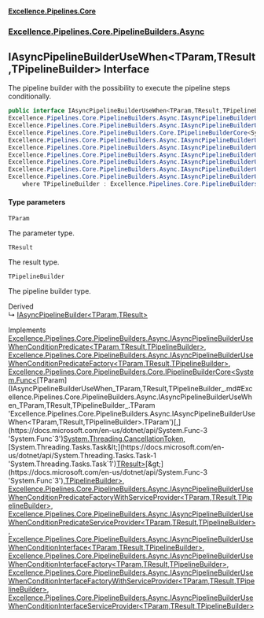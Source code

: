 #### [Excellence.Pipelines.Core](Excellence.Pipelines.md 'Excellence.Pipelines')
### [Excellence.Pipelines.Core.PipelineBuilders.Async](Excellence.Pipelines.md#Excellence.Pipelines.Core.PipelineBuilders.Async 'Excellence.Pipelines.Core.PipelineBuilders.Async')

## IAsyncPipelineBuilderUseWhen<TParam,TResult,TPipelineBuilder> Interface

The pipeline builder with the possibility to execute the pipeline steps conditionally.

```csharp
public interface IAsyncPipelineBuilderUseWhen<TParam,TResult,TPipelineBuilder> :
Excellence.Pipelines.Core.PipelineBuilders.Async.IAsyncPipelineBuilderUseWhenConditionPredicate<TParam, TResult, TPipelineBuilder>,
Excellence.Pipelines.Core.PipelineBuilders.Async.IAsyncPipelineBuilderUseWhenConditionPredicateFactory<TParam, TResult, TPipelineBuilder>,
Excellence.Pipelines.Core.PipelineBuilders.Core.IPipelineBuilderCore<System.Func<TParam, System.Threading.CancellationToken, System.Threading.Tasks.Task<TResult>>, TPipelineBuilder>,
Excellence.Pipelines.Core.PipelineBuilders.Async.IAsyncPipelineBuilderUseWhenConditionPredicateFactoryWithServiceProvider<TParam, TResult, TPipelineBuilder>,
Excellence.Pipelines.Core.PipelineBuilders.Async.IAsyncPipelineBuilderUseWhenConditionPredicateServiceProvider<TParam, TResult, TPipelineBuilder>,
Excellence.Pipelines.Core.PipelineBuilders.Async.IAsyncPipelineBuilderUseWhenConditionInterface<TParam, TResult, TPipelineBuilder>,
Excellence.Pipelines.Core.PipelineBuilders.Async.IAsyncPipelineBuilderUseWhenConditionInterfaceFactory<TParam, TResult, TPipelineBuilder>,
Excellence.Pipelines.Core.PipelineBuilders.Async.IAsyncPipelineBuilderUseWhenConditionInterfaceFactoryWithServiceProvider<TParam, TResult, TPipelineBuilder>,
Excellence.Pipelines.Core.PipelineBuilders.Async.IAsyncPipelineBuilderUseWhenConditionInterfaceServiceProvider<TParam, TResult, TPipelineBuilder>
    where TPipelineBuilder : Excellence.Pipelines.Core.PipelineBuilders.Async.IAsyncPipelineBuilderUseWhen<TParam, TResult, TPipelineBuilder>
```
#### Type parameters

<a name='Excellence.Pipelines.Core.PipelineBuilders.Async.IAsyncPipelineBuilderUseWhen_TParam,TResult,TPipelineBuilder_.TParam'></a>

`TParam`

The parameter type.

<a name='Excellence.Pipelines.Core.PipelineBuilders.Async.IAsyncPipelineBuilderUseWhen_TParam,TResult,TPipelineBuilder_.TResult'></a>

`TResult`

The result type.

<a name='Excellence.Pipelines.Core.PipelineBuilders.Async.IAsyncPipelineBuilderUseWhen_TParam,TResult,TPipelineBuilder_.TPipelineBuilder'></a>

`TPipelineBuilder`

The pipeline builder type.

Derived  
&#8627; [IAsyncPipelineBuilder&lt;TParam,TResult&gt;](IAsyncPipelineBuilder_TParam,TResult_.md 'Excellence.Pipelines.Core.PipelineBuilders.IAsyncPipelineBuilder<TParam,TResult>')

Implements [Excellence.Pipelines.Core.PipelineBuilders.Async.IAsyncPipelineBuilderUseWhenConditionPredicate&lt;](IAsyncPipelineBuilderUseWhenConditionPredicate_TParam,TResult,TPipelineBuilder_.md 'Excellence.Pipelines.Core.PipelineBuilders.Async.IAsyncPipelineBuilderUseWhenConditionPredicate<TParam,TResult,TPipelineBuilder>')[TParam](IAsyncPipelineBuilderUseWhen_TParam,TResult,TPipelineBuilder_.md#Excellence.Pipelines.Core.PipelineBuilders.Async.IAsyncPipelineBuilderUseWhen_TParam,TResult,TPipelineBuilder_.TParam 'Excellence.Pipelines.Core.PipelineBuilders.Async.IAsyncPipelineBuilderUseWhen<TParam,TResult,TPipelineBuilder>.TParam')[,](IAsyncPipelineBuilderUseWhenConditionPredicate_TParam,TResult,TPipelineBuilder_.md 'Excellence.Pipelines.Core.PipelineBuilders.Async.IAsyncPipelineBuilderUseWhenConditionPredicate<TParam,TResult,TPipelineBuilder>')[TResult](IAsyncPipelineBuilderUseWhen_TParam,TResult,TPipelineBuilder_.md#Excellence.Pipelines.Core.PipelineBuilders.Async.IAsyncPipelineBuilderUseWhen_TParam,TResult,TPipelineBuilder_.TResult 'Excellence.Pipelines.Core.PipelineBuilders.Async.IAsyncPipelineBuilderUseWhen<TParam,TResult,TPipelineBuilder>.TResult')[,](IAsyncPipelineBuilderUseWhenConditionPredicate_TParam,TResult,TPipelineBuilder_.md 'Excellence.Pipelines.Core.PipelineBuilders.Async.IAsyncPipelineBuilderUseWhenConditionPredicate<TParam,TResult,TPipelineBuilder>')[TPipelineBuilder](IAsyncPipelineBuilderUseWhen_TParam,TResult,TPipelineBuilder_.md#Excellence.Pipelines.Core.PipelineBuilders.Async.IAsyncPipelineBuilderUseWhen_TParam,TResult,TPipelineBuilder_.TPipelineBuilder 'Excellence.Pipelines.Core.PipelineBuilders.Async.IAsyncPipelineBuilderUseWhen<TParam,TResult,TPipelineBuilder>.TPipelineBuilder')[&gt;](IAsyncPipelineBuilderUseWhenConditionPredicate_TParam,TResult,TPipelineBuilder_.md 'Excellence.Pipelines.Core.PipelineBuilders.Async.IAsyncPipelineBuilderUseWhenConditionPredicate<TParam,TResult,TPipelineBuilder>'), [Excellence.Pipelines.Core.PipelineBuilders.Async.IAsyncPipelineBuilderUseWhenConditionPredicateFactory&lt;](IAsyncPipelineBuilderUseWhenConditionPredicateFactory_TParam,TResult,TPipelineBuilder_.md 'Excellence.Pipelines.Core.PipelineBuilders.Async.IAsyncPipelineBuilderUseWhenConditionPredicateFactory<TParam,TResult,TPipelineBuilder>')[TParam](IAsyncPipelineBuilderUseWhen_TParam,TResult,TPipelineBuilder_.md#Excellence.Pipelines.Core.PipelineBuilders.Async.IAsyncPipelineBuilderUseWhen_TParam,TResult,TPipelineBuilder_.TParam 'Excellence.Pipelines.Core.PipelineBuilders.Async.IAsyncPipelineBuilderUseWhen<TParam,TResult,TPipelineBuilder>.TParam')[,](IAsyncPipelineBuilderUseWhenConditionPredicateFactory_TParam,TResult,TPipelineBuilder_.md 'Excellence.Pipelines.Core.PipelineBuilders.Async.IAsyncPipelineBuilderUseWhenConditionPredicateFactory<TParam,TResult,TPipelineBuilder>')[TResult](IAsyncPipelineBuilderUseWhen_TParam,TResult,TPipelineBuilder_.md#Excellence.Pipelines.Core.PipelineBuilders.Async.IAsyncPipelineBuilderUseWhen_TParam,TResult,TPipelineBuilder_.TResult 'Excellence.Pipelines.Core.PipelineBuilders.Async.IAsyncPipelineBuilderUseWhen<TParam,TResult,TPipelineBuilder>.TResult')[,](IAsyncPipelineBuilderUseWhenConditionPredicateFactory_TParam,TResult,TPipelineBuilder_.md 'Excellence.Pipelines.Core.PipelineBuilders.Async.IAsyncPipelineBuilderUseWhenConditionPredicateFactory<TParam,TResult,TPipelineBuilder>')[TPipelineBuilder](IAsyncPipelineBuilderUseWhen_TParam,TResult,TPipelineBuilder_.md#Excellence.Pipelines.Core.PipelineBuilders.Async.IAsyncPipelineBuilderUseWhen_TParam,TResult,TPipelineBuilder_.TPipelineBuilder 'Excellence.Pipelines.Core.PipelineBuilders.Async.IAsyncPipelineBuilderUseWhen<TParam,TResult,TPipelineBuilder>.TPipelineBuilder')[&gt;](IAsyncPipelineBuilderUseWhenConditionPredicateFactory_TParam,TResult,TPipelineBuilder_.md 'Excellence.Pipelines.Core.PipelineBuilders.Async.IAsyncPipelineBuilderUseWhenConditionPredicateFactory<TParam,TResult,TPipelineBuilder>'), [Excellence.Pipelines.Core.PipelineBuilders.Core.IPipelineBuilderCore&lt;](IPipelineBuilderCore_TPipelineDelegate,TPipelineBuilder_.md 'Excellence.Pipelines.Core.PipelineBuilders.Core.IPipelineBuilderCore<TPipelineDelegate,TPipelineBuilder>')[System.Func&lt;](https://docs.microsoft.com/en-us/dotnet/api/System.Func-3 'System.Func`3')[TParam](IAsyncPipelineBuilderUseWhen_TParam,TResult,TPipelineBuilder_.md#Excellence.Pipelines.Core.PipelineBuilders.Async.IAsyncPipelineBuilderUseWhen_TParam,TResult,TPipelineBuilder_.TParam 'Excellence.Pipelines.Core.PipelineBuilders.Async.IAsyncPipelineBuilderUseWhen<TParam,TResult,TPipelineBuilder>.TParam')[,](https://docs.microsoft.com/en-us/dotnet/api/System.Func-3 'System.Func`3')[System.Threading.CancellationToken](https://docs.microsoft.com/en-us/dotnet/api/System.Threading.CancellationToken 'System.Threading.CancellationToken')[,](https://docs.microsoft.com/en-us/dotnet/api/System.Func-3 'System.Func`3')[System.Threading.Tasks.Task&lt;](https://docs.microsoft.com/en-us/dotnet/api/System.Threading.Tasks.Task-1 'System.Threading.Tasks.Task`1')[TResult](IAsyncPipelineBuilderUseWhen_TParam,TResult,TPipelineBuilder_.md#Excellence.Pipelines.Core.PipelineBuilders.Async.IAsyncPipelineBuilderUseWhen_TParam,TResult,TPipelineBuilder_.TResult 'Excellence.Pipelines.Core.PipelineBuilders.Async.IAsyncPipelineBuilderUseWhen<TParam,TResult,TPipelineBuilder>.TResult')[&gt;](https://docs.microsoft.com/en-us/dotnet/api/System.Threading.Tasks.Task-1 'System.Threading.Tasks.Task`1')[&gt;](https://docs.microsoft.com/en-us/dotnet/api/System.Func-3 'System.Func`3')[,](IPipelineBuilderCore_TPipelineDelegate,TPipelineBuilder_.md 'Excellence.Pipelines.Core.PipelineBuilders.Core.IPipelineBuilderCore<TPipelineDelegate,TPipelineBuilder>')[TPipelineBuilder](IAsyncPipelineBuilderUseWhen_TParam,TResult,TPipelineBuilder_.md#Excellence.Pipelines.Core.PipelineBuilders.Async.IAsyncPipelineBuilderUseWhen_TParam,TResult,TPipelineBuilder_.TPipelineBuilder 'Excellence.Pipelines.Core.PipelineBuilders.Async.IAsyncPipelineBuilderUseWhen<TParam,TResult,TPipelineBuilder>.TPipelineBuilder')[&gt;](IPipelineBuilderCore_TPipelineDelegate,TPipelineBuilder_.md 'Excellence.Pipelines.Core.PipelineBuilders.Core.IPipelineBuilderCore<TPipelineDelegate,TPipelineBuilder>'), [Excellence.Pipelines.Core.PipelineBuilders.Async.IAsyncPipelineBuilderUseWhenConditionPredicateFactoryWithServiceProvider&lt;](IAsyncPipelineBuilderUseWhenConditionPredicateFactoryWithServiceProvider_TParam,TResult,TPipelineBuilder_.md 'Excellence.Pipelines.Core.PipelineBuilders.Async.IAsyncPipelineBuilderUseWhenConditionPredicateFactoryWithServiceProvider<TParam,TResult,TPipelineBuilder>')[TParam](IAsyncPipelineBuilderUseWhen_TParam,TResult,TPipelineBuilder_.md#Excellence.Pipelines.Core.PipelineBuilders.Async.IAsyncPipelineBuilderUseWhen_TParam,TResult,TPipelineBuilder_.TParam 'Excellence.Pipelines.Core.PipelineBuilders.Async.IAsyncPipelineBuilderUseWhen<TParam,TResult,TPipelineBuilder>.TParam')[,](IAsyncPipelineBuilderUseWhenConditionPredicateFactoryWithServiceProvider_TParam,TResult,TPipelineBuilder_.md 'Excellence.Pipelines.Core.PipelineBuilders.Async.IAsyncPipelineBuilderUseWhenConditionPredicateFactoryWithServiceProvider<TParam,TResult,TPipelineBuilder>')[TResult](IAsyncPipelineBuilderUseWhen_TParam,TResult,TPipelineBuilder_.md#Excellence.Pipelines.Core.PipelineBuilders.Async.IAsyncPipelineBuilderUseWhen_TParam,TResult,TPipelineBuilder_.TResult 'Excellence.Pipelines.Core.PipelineBuilders.Async.IAsyncPipelineBuilderUseWhen<TParam,TResult,TPipelineBuilder>.TResult')[,](IAsyncPipelineBuilderUseWhenConditionPredicateFactoryWithServiceProvider_TParam,TResult,TPipelineBuilder_.md 'Excellence.Pipelines.Core.PipelineBuilders.Async.IAsyncPipelineBuilderUseWhenConditionPredicateFactoryWithServiceProvider<TParam,TResult,TPipelineBuilder>')[TPipelineBuilder](IAsyncPipelineBuilderUseWhen_TParam,TResult,TPipelineBuilder_.md#Excellence.Pipelines.Core.PipelineBuilders.Async.IAsyncPipelineBuilderUseWhen_TParam,TResult,TPipelineBuilder_.TPipelineBuilder 'Excellence.Pipelines.Core.PipelineBuilders.Async.IAsyncPipelineBuilderUseWhen<TParam,TResult,TPipelineBuilder>.TPipelineBuilder')[&gt;](IAsyncPipelineBuilderUseWhenConditionPredicateFactoryWithServiceProvider_TParam,TResult,TPipelineBuilder_.md 'Excellence.Pipelines.Core.PipelineBuilders.Async.IAsyncPipelineBuilderUseWhenConditionPredicateFactoryWithServiceProvider<TParam,TResult,TPipelineBuilder>'), [Excellence.Pipelines.Core.PipelineBuilders.Async.IAsyncPipelineBuilderUseWhenConditionPredicateServiceProvider&lt;](IAsyncPipelineBuilderUseWhenConditionPredicateServiceProvider_TParam,TResult,TPipelineBuilder_.md 'Excellence.Pipelines.Core.PipelineBuilders.Async.IAsyncPipelineBuilderUseWhenConditionPredicateServiceProvider<TParam,TResult,TPipelineBuilder>')[TParam](IAsyncPipelineBuilderUseWhen_TParam,TResult,TPipelineBuilder_.md#Excellence.Pipelines.Core.PipelineBuilders.Async.IAsyncPipelineBuilderUseWhen_TParam,TResult,TPipelineBuilder_.TParam 'Excellence.Pipelines.Core.PipelineBuilders.Async.IAsyncPipelineBuilderUseWhen<TParam,TResult,TPipelineBuilder>.TParam')[,](IAsyncPipelineBuilderUseWhenConditionPredicateServiceProvider_TParam,TResult,TPipelineBuilder_.md 'Excellence.Pipelines.Core.PipelineBuilders.Async.IAsyncPipelineBuilderUseWhenConditionPredicateServiceProvider<TParam,TResult,TPipelineBuilder>')[TResult](IAsyncPipelineBuilderUseWhen_TParam,TResult,TPipelineBuilder_.md#Excellence.Pipelines.Core.PipelineBuilders.Async.IAsyncPipelineBuilderUseWhen_TParam,TResult,TPipelineBuilder_.TResult 'Excellence.Pipelines.Core.PipelineBuilders.Async.IAsyncPipelineBuilderUseWhen<TParam,TResult,TPipelineBuilder>.TResult')[,](IAsyncPipelineBuilderUseWhenConditionPredicateServiceProvider_TParam,TResult,TPipelineBuilder_.md 'Excellence.Pipelines.Core.PipelineBuilders.Async.IAsyncPipelineBuilderUseWhenConditionPredicateServiceProvider<TParam,TResult,TPipelineBuilder>')[TPipelineBuilder](IAsyncPipelineBuilderUseWhen_TParam,TResult,TPipelineBuilder_.md#Excellence.Pipelines.Core.PipelineBuilders.Async.IAsyncPipelineBuilderUseWhen_TParam,TResult,TPipelineBuilder_.TPipelineBuilder 'Excellence.Pipelines.Core.PipelineBuilders.Async.IAsyncPipelineBuilderUseWhen<TParam,TResult,TPipelineBuilder>.TPipelineBuilder')[&gt;](IAsyncPipelineBuilderUseWhenConditionPredicateServiceProvider_TParam,TResult,TPipelineBuilder_.md 'Excellence.Pipelines.Core.PipelineBuilders.Async.IAsyncPipelineBuilderUseWhenConditionPredicateServiceProvider<TParam,TResult,TPipelineBuilder>'), [Excellence.Pipelines.Core.PipelineBuilders.Async.IAsyncPipelineBuilderUseWhenConditionInterface&lt;](IAsyncPipelineBuilderUseWhenConditionInterface_TParam,TResult,TPipelineBuilder_.md 'Excellence.Pipelines.Core.PipelineBuilders.Async.IAsyncPipelineBuilderUseWhenConditionInterface<TParam,TResult,TPipelineBuilder>')[TParam](IAsyncPipelineBuilderUseWhen_TParam,TResult,TPipelineBuilder_.md#Excellence.Pipelines.Core.PipelineBuilders.Async.IAsyncPipelineBuilderUseWhen_TParam,TResult,TPipelineBuilder_.TParam 'Excellence.Pipelines.Core.PipelineBuilders.Async.IAsyncPipelineBuilderUseWhen<TParam,TResult,TPipelineBuilder>.TParam')[,](IAsyncPipelineBuilderUseWhenConditionInterface_TParam,TResult,TPipelineBuilder_.md 'Excellence.Pipelines.Core.PipelineBuilders.Async.IAsyncPipelineBuilderUseWhenConditionInterface<TParam,TResult,TPipelineBuilder>')[TResult](IAsyncPipelineBuilderUseWhen_TParam,TResult,TPipelineBuilder_.md#Excellence.Pipelines.Core.PipelineBuilders.Async.IAsyncPipelineBuilderUseWhen_TParam,TResult,TPipelineBuilder_.TResult 'Excellence.Pipelines.Core.PipelineBuilders.Async.IAsyncPipelineBuilderUseWhen<TParam,TResult,TPipelineBuilder>.TResult')[,](IAsyncPipelineBuilderUseWhenConditionInterface_TParam,TResult,TPipelineBuilder_.md 'Excellence.Pipelines.Core.PipelineBuilders.Async.IAsyncPipelineBuilderUseWhenConditionInterface<TParam,TResult,TPipelineBuilder>')[TPipelineBuilder](IAsyncPipelineBuilderUseWhen_TParam,TResult,TPipelineBuilder_.md#Excellence.Pipelines.Core.PipelineBuilders.Async.IAsyncPipelineBuilderUseWhen_TParam,TResult,TPipelineBuilder_.TPipelineBuilder 'Excellence.Pipelines.Core.PipelineBuilders.Async.IAsyncPipelineBuilderUseWhen<TParam,TResult,TPipelineBuilder>.TPipelineBuilder')[&gt;](IAsyncPipelineBuilderUseWhenConditionInterface_TParam,TResult,TPipelineBuilder_.md 'Excellence.Pipelines.Core.PipelineBuilders.Async.IAsyncPipelineBuilderUseWhenConditionInterface<TParam,TResult,TPipelineBuilder>'), [Excellence.Pipelines.Core.PipelineBuilders.Async.IAsyncPipelineBuilderUseWhenConditionInterfaceFactory&lt;](IAsyncPipelineBuilderUseWhenConditionInterfaceFactory_TParam,TResult,TPipelineBuilder_.md 'Excellence.Pipelines.Core.PipelineBuilders.Async.IAsyncPipelineBuilderUseWhenConditionInterfaceFactory<TParam,TResult,TPipelineBuilder>')[TParam](IAsyncPipelineBuilderUseWhen_TParam,TResult,TPipelineBuilder_.md#Excellence.Pipelines.Core.PipelineBuilders.Async.IAsyncPipelineBuilderUseWhen_TParam,TResult,TPipelineBuilder_.TParam 'Excellence.Pipelines.Core.PipelineBuilders.Async.IAsyncPipelineBuilderUseWhen<TParam,TResult,TPipelineBuilder>.TParam')[,](IAsyncPipelineBuilderUseWhenConditionInterfaceFactory_TParam,TResult,TPipelineBuilder_.md 'Excellence.Pipelines.Core.PipelineBuilders.Async.IAsyncPipelineBuilderUseWhenConditionInterfaceFactory<TParam,TResult,TPipelineBuilder>')[TResult](IAsyncPipelineBuilderUseWhen_TParam,TResult,TPipelineBuilder_.md#Excellence.Pipelines.Core.PipelineBuilders.Async.IAsyncPipelineBuilderUseWhen_TParam,TResult,TPipelineBuilder_.TResult 'Excellence.Pipelines.Core.PipelineBuilders.Async.IAsyncPipelineBuilderUseWhen<TParam,TResult,TPipelineBuilder>.TResult')[,](IAsyncPipelineBuilderUseWhenConditionInterfaceFactory_TParam,TResult,TPipelineBuilder_.md 'Excellence.Pipelines.Core.PipelineBuilders.Async.IAsyncPipelineBuilderUseWhenConditionInterfaceFactory<TParam,TResult,TPipelineBuilder>')[TPipelineBuilder](IAsyncPipelineBuilderUseWhen_TParam,TResult,TPipelineBuilder_.md#Excellence.Pipelines.Core.PipelineBuilders.Async.IAsyncPipelineBuilderUseWhen_TParam,TResult,TPipelineBuilder_.TPipelineBuilder 'Excellence.Pipelines.Core.PipelineBuilders.Async.IAsyncPipelineBuilderUseWhen<TParam,TResult,TPipelineBuilder>.TPipelineBuilder')[&gt;](IAsyncPipelineBuilderUseWhenConditionInterfaceFactory_TParam,TResult,TPipelineBuilder_.md 'Excellence.Pipelines.Core.PipelineBuilders.Async.IAsyncPipelineBuilderUseWhenConditionInterfaceFactory<TParam,TResult,TPipelineBuilder>'), [Excellence.Pipelines.Core.PipelineBuilders.Async.IAsyncPipelineBuilderUseWhenConditionInterfaceFactoryWithServiceProvider&lt;](IAsyncPipelineBuilderUseWhenConditionInterfaceFactoryWithServiceProvider_TParam,TResult,TPipelineBuilder_.md 'Excellence.Pipelines.Core.PipelineBuilders.Async.IAsyncPipelineBuilderUseWhenConditionInterfaceFactoryWithServiceProvider<TParam,TResult,TPipelineBuilder>')[TParam](IAsyncPipelineBuilderUseWhen_TParam,TResult,TPipelineBuilder_.md#Excellence.Pipelines.Core.PipelineBuilders.Async.IAsyncPipelineBuilderUseWhen_TParam,TResult,TPipelineBuilder_.TParam 'Excellence.Pipelines.Core.PipelineBuilders.Async.IAsyncPipelineBuilderUseWhen<TParam,TResult,TPipelineBuilder>.TParam')[,](IAsyncPipelineBuilderUseWhenConditionInterfaceFactoryWithServiceProvider_TParam,TResult,TPipelineBuilder_.md 'Excellence.Pipelines.Core.PipelineBuilders.Async.IAsyncPipelineBuilderUseWhenConditionInterfaceFactoryWithServiceProvider<TParam,TResult,TPipelineBuilder>')[TResult](IAsyncPipelineBuilderUseWhen_TParam,TResult,TPipelineBuilder_.md#Excellence.Pipelines.Core.PipelineBuilders.Async.IAsyncPipelineBuilderUseWhen_TParam,TResult,TPipelineBuilder_.TResult 'Excellence.Pipelines.Core.PipelineBuilders.Async.IAsyncPipelineBuilderUseWhen<TParam,TResult,TPipelineBuilder>.TResult')[,](IAsyncPipelineBuilderUseWhenConditionInterfaceFactoryWithServiceProvider_TParam,TResult,TPipelineBuilder_.md 'Excellence.Pipelines.Core.PipelineBuilders.Async.IAsyncPipelineBuilderUseWhenConditionInterfaceFactoryWithServiceProvider<TParam,TResult,TPipelineBuilder>')[TPipelineBuilder](IAsyncPipelineBuilderUseWhen_TParam,TResult,TPipelineBuilder_.md#Excellence.Pipelines.Core.PipelineBuilders.Async.IAsyncPipelineBuilderUseWhen_TParam,TResult,TPipelineBuilder_.TPipelineBuilder 'Excellence.Pipelines.Core.PipelineBuilders.Async.IAsyncPipelineBuilderUseWhen<TParam,TResult,TPipelineBuilder>.TPipelineBuilder')[&gt;](IAsyncPipelineBuilderUseWhenConditionInterfaceFactoryWithServiceProvider_TParam,TResult,TPipelineBuilder_.md 'Excellence.Pipelines.Core.PipelineBuilders.Async.IAsyncPipelineBuilderUseWhenConditionInterfaceFactoryWithServiceProvider<TParam,TResult,TPipelineBuilder>'), [Excellence.Pipelines.Core.PipelineBuilders.Async.IAsyncPipelineBuilderUseWhenConditionInterfaceServiceProvider&lt;](IAsyncPipelineBuilderUseWhenConditionInterfaceServiceProvider_TParam,TResult,TPipelineBuilder_.md 'Excellence.Pipelines.Core.PipelineBuilders.Async.IAsyncPipelineBuilderUseWhenConditionInterfaceServiceProvider<TParam,TResult,TPipelineBuilder>')[TParam](IAsyncPipelineBuilderUseWhen_TParam,TResult,TPipelineBuilder_.md#Excellence.Pipelines.Core.PipelineBuilders.Async.IAsyncPipelineBuilderUseWhen_TParam,TResult,TPipelineBuilder_.TParam 'Excellence.Pipelines.Core.PipelineBuilders.Async.IAsyncPipelineBuilderUseWhen<TParam,TResult,TPipelineBuilder>.TParam')[,](IAsyncPipelineBuilderUseWhenConditionInterfaceServiceProvider_TParam,TResult,TPipelineBuilder_.md 'Excellence.Pipelines.Core.PipelineBuilders.Async.IAsyncPipelineBuilderUseWhenConditionInterfaceServiceProvider<TParam,TResult,TPipelineBuilder>')[TResult](IAsyncPipelineBuilderUseWhen_TParam,TResult,TPipelineBuilder_.md#Excellence.Pipelines.Core.PipelineBuilders.Async.IAsyncPipelineBuilderUseWhen_TParam,TResult,TPipelineBuilder_.TResult 'Excellence.Pipelines.Core.PipelineBuilders.Async.IAsyncPipelineBuilderUseWhen<TParam,TResult,TPipelineBuilder>.TResult')[,](IAsyncPipelineBuilderUseWhenConditionInterfaceServiceProvider_TParam,TResult,TPipelineBuilder_.md 'Excellence.Pipelines.Core.PipelineBuilders.Async.IAsyncPipelineBuilderUseWhenConditionInterfaceServiceProvider<TParam,TResult,TPipelineBuilder>')[TPipelineBuilder](IAsyncPipelineBuilderUseWhen_TParam,TResult,TPipelineBuilder_.md#Excellence.Pipelines.Core.PipelineBuilders.Async.IAsyncPipelineBuilderUseWhen_TParam,TResult,TPipelineBuilder_.TPipelineBuilder 'Excellence.Pipelines.Core.PipelineBuilders.Async.IAsyncPipelineBuilderUseWhen<TParam,TResult,TPipelineBuilder>.TPipelineBuilder')[&gt;](IAsyncPipelineBuilderUseWhenConditionInterfaceServiceProvider_TParam,TResult,TPipelineBuilder_.md 'Excellence.Pipelines.Core.PipelineBuilders.Async.IAsyncPipelineBuilderUseWhenConditionInterfaceServiceProvider<TParam,TResult,TPipelineBuilder>')